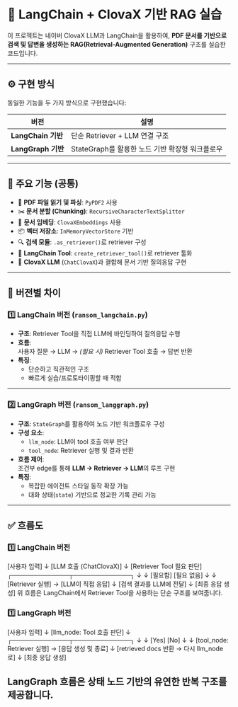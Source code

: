 # 📘 LangChain + ClovaX 기반 RAG 실습

이 프로젝트는 네이버 ClovaX LLM과 LangChain을 활용하여, **PDF 문서를 기반으로 검색 및 답변을 생성하는 RAG(Retrieval-Augmented Generation)** 구조를 실습한 코드입니다.

---

## ⚙️ 구현 방식

동일한 기능을 두 가지 방식으로 구현했습니다:

| 버전              | 설명                                                                 |
|-------------------|----------------------------------------------------------------------|
| **LangChain 기반** | 단순 Retriever + LLM 연결 구조                                       |
| **LangGraph 기반** | StateGraph를 활용한 노드 기반 확장형 워크플로우                    |

---

## 🚀 주요 기능 (공통)

- 📄 **PDF 파일 읽기 및 파싱**: `PyPDF2` 사용
- ✂️ **문서 분할 (Chunking)**: `RecursiveCharacterTextSplitter`
- 🧠 **문서 임베딩**: `ClovaXEmbeddings` 사용
- 📦 **벡터 저장소**: `InMemoryVectorStore` 기반
- 🔍 **검색 모듈**: `.as_retriever()`로 retriever 구성
- 🔧 **LangChain Tool**: `create_retriever_tool()`로 retriever 툴화
- 💬 **ClovaX LLM** (`ChatClovaX`)과 결합해 문서 기반 질의응답 구현

---

## 📂 버전별 차이

### 1️⃣ LangChain 버전 (`ransom_langchain.py`)

- **구조**: Retriever Tool을 직접 LLM에 바인딩하여 질의응답 수행
- **흐름**:  
  사용자 질문 → LLM → *(필요 시)* Retriever Tool 호출 → 답변 반환  
- **특징**:  
  - 단순하고 직관적인 구조  
  - 빠르게 실습/프로토타이핑할 때 적합  

---

### 2️⃣ LangGraph 버전 (`ransom_langgraph.py`)

- **구조**: `StateGraph`를 활용하여 노드 기반 워크플로우 구성
- **구성 요소**:
  - `llm_node`: LLM이 tool 호출 여부 판단
  - `tool_node`: Retriever 실행 및 결과 반환
- **흐름 제어**:  
  조건부 edge를 통해 **LLM → Retriever → LLM**의 루프 구현
- **특징**:
  - 복잡한 에이전트 스타일 동작 확장 가능  
  - 대화 상태(`state`) 기반으로 정교한 기록 관리 가능  

---

## ✅ 흐름도

### 1️⃣ LangChain 버전
[사용자 입력]
        ↓
[LLM 호출 (ChatClovaX)]
        ↓
[Retriever Tool 필요 판단]
   ┌─────────────┬─────────────┐
   ↓                           ↓
[필요함]                   [필요 없음]
   ↓                           ↓
[Retriever 실행]     →   [LLM이 직접 응답]
   ↓
[검색 결과를 LLM에 전달]
   ↓
[최종 응답 생성]
위 흐름은 LangChain에서 Retriever Tool을 사용하는 단순 구조를 보여줍니다.

### 1️⃣ LangGraph 버전
[사용자 입력]
        ↓
[llm_node: Tool 호출 판단]
        ↓
   ┌─────────────┬─────────────┐
   ↓                           ↓
[Yes]                      [No]
   ↓                           ↓
[tool_node: Retriever 실행]  →  [응답 생성 및 종료]
   ↓
[retrieved docs 반환 → 다시 llm_node로]
        ↓
[최종 응답 생성]


LangGraph 흐름은 상태 노드 기반의 유연한 반복 구조를 제공합니다.
---
